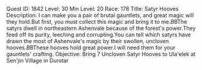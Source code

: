 Quest ID: 1842
Level: 30
Min Level: 20
Race: 178
Title: Satyr Hooves
Description: I can make you a pair of brutal gauntlets, and great magic will they hold.But first, you must collect this magic and bring it to me.$B$BThe satyrs dwell in northeastern Ashenvale because of the forest's power.They feed off its purity, leeching and corrupting.You can tell which satyrs have drawn the most of Ashenvale's magic by their swollen, uncloven hooves.$B$BThese hooves hold great power.I will need them for your gauntlets' crafting.
Objective: Bring 7 Uncloven Satyr Hooves to Ula'elek at Sen'jin Village in Durotar
